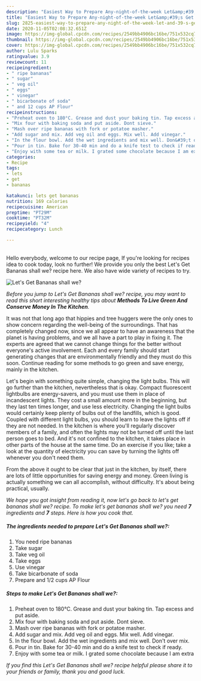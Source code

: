 ```yaml
---
description: "Easiest Way to Prepare Any-night-of-the-week Let&amp;#39;s Get Bananas shall we?"
title: "Easiest Way to Prepare Any-night-of-the-week Let&amp;#39;s Get Bananas shall we?"
slug: 2825-easiest-way-to-prepare-any-night-of-the-week-let-and-39-s-get-bananas-shall-we
date: 2020-11-05T02:08:32.651Z
image: https://img-global.cpcdn.com/recipes/2549bb4906bc16be/751x532cq70/lets-get-bananas-shall-we-recipe-main-photo.jpg
thumbnail: https://img-global.cpcdn.com/recipes/2549bb4906bc16be/751x532cq70/lets-get-bananas-shall-we-recipe-main-photo.jpg
cover: https://img-global.cpcdn.com/recipes/2549bb4906bc16be/751x532cq70/lets-get-bananas-shall-we-recipe-main-photo.jpg
author: Lulu Sparks
ratingvalue: 3.9
reviewcount: 11
recipeingredient:
- " ripe bananas"
- " sugar"
- " veg oil"
- " eggs"
- " vinegar"
- " bicarbonate of soda"
- " and 12 cups AP Flour"
recipeinstructions:
- "Preheat oven to 180°C. Grease and dust your baking tin. Tap excess and put aside."
- "Mix four with baking soda and put aside. Dont sieve."
- "Mash over ripe bananas with fork or potatoe masher."
- "Add sugar and mix. Add veg oil and eggs. Mix well. Add vinegar."
- "In the flour bowl. Add the wet ingredients and mix well. Don&#39;t over mix."
- "Pour in tin. Bake for 30-40 min and do a knife test to check if ready."
- "Enjoy with some tea or milk. I grated some chocolate because I am extra"
categories:
- Recipe
tags:
- lets
- get
- bananas

katakunci: lets get bananas 
nutrition: 169 calories
recipecuisine: American
preptime: "PT29M"
cooktime: "PT32M"
recipeyield: "4"
recipecategory: Lunch

---
```

<br>
Hello everybody, welcome to our recipe page, If you're looking for recipes idea to cook today, look no further! We provide you only the best Let&#39;s Get Bananas shall we? recipe here. We also have wide variety of recipes to try.
<br>


![Let&#39;s Get Bananas shall we?](https://img-global.cpcdn.com/recipes/2549bb4906bc16be/751x532cq70/lets-get-bananas-shall-we-recipe-main-photo.jpg)

<i>Before you jump to Let&#39;s Get Bananas shall we? recipe, you may want to read this short interesting healthy tips about 
<strong>Methods To Live Green And Conserve Money In The Kitchen</strong>.</i>
</br>

It was not that long ago that hippies and tree huggers were the only ones to show concern regarding the well-being of the surroundings. That has completely changed now, since we all appear to have an awareness that the planet is having problems, and we all have a part to play in fixing it. The experts are agreed that we cannot change things for the better without everyone's active involvement. Each and every family should start generating changes that are environmentally friendly and they must do this soon. Continue reading for some methods to go green and save energy, mainly in the kitchen.

Let's begin with something quite simple, changing the light bulbs. This will go further than the kitchen, nevertheless that is okay. Compact fluorescent lightbulbs are energy-savers, and you must use them in place of incandescent lights. They cost a small amount more in the beginning, but they last ten times longer, and use less electricity. Changing the light bulbs would certainly keep plenty of bulbs out of the landfills, which is good. Coupled with different light bulbs, you should learn to leave the lights off if they are not needed. In the kitchen is where you'll regularly discover members of a family, and often the lights may not be turned off until the last person goes to bed. And it's not confined to the kitchen, it takes place in other parts of the house at the same time. Do an exercise if you like; take a look at the quantity of electricity you can save by turning the lights off whenever you don't need them.

From the above it ought to be clear that just in the kitchen, by itself, there are lots of little opportunities for saving energy and money. Green living is actually something we can all accomplish, without difficulty. It's about being practical, usually.


<i>We hope you got insight from reading it, now let's go back to let&#39;s get bananas shall we? recipe. To make let&#39;s get bananas shall we? you need <strong>7</strong> ingredients and <strong>7</strong> steps. Here is how you cook that.
</i>

##### The ingredients needed to prepare Let&#39;s Get Bananas shall we?:

1. You need  ripe bananas
1. Take  sugar
1. Take  veg oil
1. Take  eggs
1. Use  vinegar
1. Take  bicarbonate of soda
1. Prepare  and 1/2 cups AP Flour


##### Steps to make Let&#39;s Get Bananas shall we?:

1. Preheat oven to 180°C. Grease and dust your baking tin. Tap excess and put aside.
1. Mix four with baking soda and put aside. Dont sieve.
1. Mash over ripe bananas with fork or potatoe masher.
1. Add sugar and mix. Add veg oil and eggs. Mix well. Add vinegar.
1. In the flour bowl. Add the wet ingredients and mix well. Don&#39;t over mix.
1. Pour in tin. Bake for 30-40 min and do a knife test to check if ready.
1. Enjoy with some tea or milk. I grated some chocolate because I am extra


<i>If you find this Let&#39;s Get Bananas shall we? recipe helpful please share it to your friends or family, thank you and good luck.</i>

